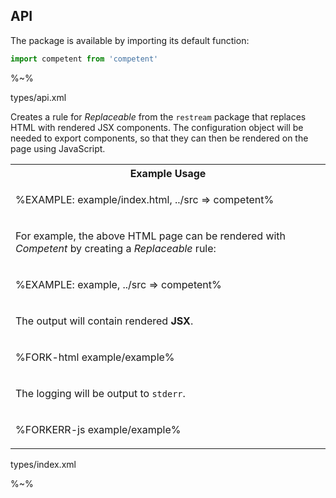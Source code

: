 ## API

The package is available by importing its default function:

```js
import competent from 'competent'
```

%~% 


<typedef name="competent" noArgTypesInToc>types/api.xml</typedef>

<!-- ```## competent => _restream.Rule
[
  ["components", "Object"],
  ["config?", "Config"]
]
``` -->

Creates a rule for _Replaceable_ from the `restream` package that replaces HTML with rendered JSX components. The configuration object will be needed to export components, so that they can then be rendered on the page using JavaScript.

<table>
<tr><th>Example Usage</th></tr>
<tr><td>

%EXAMPLE: example/index.html, ../src => competent%
</td></tr>
<tr><td>
<md2html>

For example, the above HTML page can be rendered with _Competent_ by creating a _Replaceable_ rule:
</md2html>
</td></tr>
<tr><td>

%EXAMPLE: example, ../src => competent%
</td></tr>
<tr><td>
<md2html>

The output will contain rendered **JSX**.
</md2html>
</td></tr>
<tr><td>

%FORK-html example/example%
</td></tr>
<tr><td>
<md2html>

The logging will be output to `stderr`.
</md2html>
</td></tr>
<tr><td>

%FORKERR-js example/example%
</td></tr>
</table>

<typedef narrow flatten>types/index.xml</typedef>

%~%